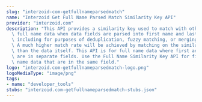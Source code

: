 ```yaml
---
slug: "interzoid-com-getfullnameparsedmatch"
name: "Interzoid Get Full Name Parsed Match Similarity Key API"
provider: "interzoid.com"
description: "This API provides a similarity key used to match with other similar\
  \ full name data when data fields are parsed into first name and last name components,\
  \ including for purposes of deduplication, fuzzy matching, or merging of datasets.\
  \ A much higher match rate will be achieved by matching on the similarity key rather\
  \ than the data itself. This API is for full name data where first and last name\
  \ are in separate fields. Use the Full Name Similarity Key API for first and last\
  \ name data that are in the same field."
logo: "interzoid.com-getfullnameparsedmatch-logo.png"
logoMediaType: "image/png"
tags:
- name: "developer_tools"
stubs: "interzoid.com-getfullnameparsedmatch-stubs.json"
---
```

